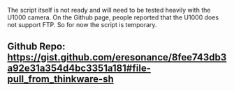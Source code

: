 The script itself is not ready and will need to be tested heavily with the U1000 camera. On the Github page, people reported that the U1000 does not support FTP. So for now the script is temporary.

## Github Repo: https://gist.github.com/eresonance/8fee743db3a92e31a354d4bc3351a181#file-pull_from_thinkware-sh
